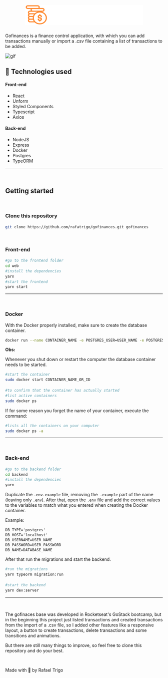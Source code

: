 # <h1 align="center">![gofinances](./web/src/assets/logo.svg)</h1>

Gofinances is a finance control application, with which you can add transactions manually or import a .csv file containing a list of transactions to be added.

![gif](.github/gofinances.gif)

## 🚀 Technologies used

#### Front-end
- React
- Unform
- Styled Components
- Typescript
- Axios


#### Back-end
- NodeJS
- Express
- Docker
- Postgres
- TypeORM
---

&nbsp;
## Getting started


&nbsp;
### Clone this repository
```sh
git clone https://github.com/rafatrigo/gofinances.git gofinances
```


&nbsp;
### Front-end
```sh
#go to the frontend folder
cd web
#install the dependencies
yarn
#start the frontend
yarn start
```
---

&nbsp;
### Docker

With the Docker properly installed, make sure to create the database container.
```sh
docker run --name CONTAINER_NAME -e POSTGRES_USER=USER_NAME -e POSTGRES_PASSWORD=USER_PASSWORD -e POSTGRES_DB=DATABASE_NAME -p 5432:5432 -d postgres
```
**Obs:**

Whenever you shut down or restart the computer the database container needs to be started.
```sh
#start the container
sudo docker start CONTAINER_NAME_OR_ID

#to confirm that the container has actually started
#list active containers
sudo docker ps
```

If for some reason you forget the name of your container, execute the command:
```sh
#lists all the containers on your computer
sudo docker ps -a
```
---

&nbsp;
### Back-end

```sh
#go to the backend folder
cd backend
#install the dependencies
yarn
```

Duplicate the `.env.example` file, removing the` .example` part of the name (leaving only `.env`). After that, open the `.env` file and add the correct values to the variables to match what you entered when creating the Docker container.

Example:
```
DB_TYPE='postgres'
DB_HOST='localhost'
DB_USERNAME=USER_NAME
DB_PASSWORD=USER_PASSWORD
DB_NAME=DATABASE_NAME

```


After that run the migrations and start the backend.
```sh
#run the migrations
yarn typeorm migration:run

#start the backend
yarn dev:server
```
---


&nbsp;

The gofinaces base was developed in Rocketseat's GoStack bootcamp, but in the beginning this project just listed transactions and created transactions from the import of a .csv file, so I added other features like a responsive layout, a button to create transactions, delete transactions and some transitions and animations.

But there are still many things to improve, so feel free to clone this repository and do your best.


&nbsp;

Made with 💜 by Rafael Trigo
